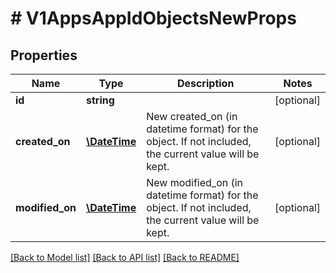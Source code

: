# # V1AppsAppIdObjectsNewProps

## Properties

Name | Type | Description | Notes
------------ | ------------- | ------------- | -------------
**id** | **string** |  | [optional] 
**created_on** | [**\DateTime**](\DateTime.md) | New created_on (in datetime format) for the object. If not included, the current value will be kept. | [optional] 
**modified_on** | [**\DateTime**](\DateTime.md) | New modified_on (in datetime format) for the object. If not included, the current value will be kept. | [optional] 

[[Back to Model list]](../../README.md#documentation-for-models) [[Back to API list]](../../README.md#documentation-for-api-endpoints) [[Back to README]](../../README.md)


